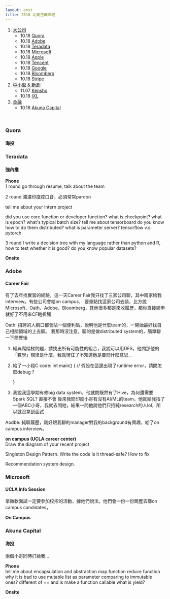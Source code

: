 ```yaml
---
layout: post
title: 2018 北美正職面經
---
```



<!-- more -->

1. <a href="#big">大公司</a>
    * 10.18 <a href="#quora">Quora</a> 
    * 10.18 <a href="#adobe">Adobe</a> 
    * 10.18 <a href="#teradata">Teradata</a> 
    * 10.18 <a href="#ms">Microsoft</a> 
    * 10.18 <a href="#apple">Apple</a> 
    * 10.18 <a href="#tencent">Tencent</a> 
    * 10.18 <a href="#google">Google</a> 
    * 10.18 <a href="#bb">Bloomberg</a> 
    * 10.18 <a href="#stripe">Stripe</a> 
2. <a href="#startup">中小型 & 新創</a>
    * 11.07 <a href="#kensho">Kensho</a> 
    * 10.18 <a href="#ixl">IXL</a> 
3. <a href="#finance">金融</a>
    * 10.18 <a href="#akuna"> Akuna Capital </a> 

<br>

<a name="quora"></a>
### **Quora**
#### 海投



<a name="teradata"></a>
### **Teradata**
#### 強內推

**Phone**   
1 round
go through resume, talk about the team

2 round
濃濃印度腔口音，必須常常pardon

tell me about your intern project

did you use core function or developer function?
what is checkpoint? what is epoch? what's typical batch size?
tell me about tensorboard
do you know how to do them distributed?
what is parameter server?
tensorflow v.s. pytorch

3 round
I write a decision tree with my language rather than python and R, how to test whether it is good?
do you know popular datasets?

**Onsite**



<a name="adobe"></a>
### **Adobe**
#### Career Fair

有了去年找實習的經驗，這一天Career Fair我只找了三家公司聊，其中兩家給我interview。有些公司會給on campus，
要重點找這家公司去談，比方說Microsoft、Oath、Adobe、Bloomberg，其他很多都是來收履歷，那你直接網申就好了不用來CF瞎折騰

Oath: 招聘的人胸口都會貼一個便利貼，說明他是什麼team的，一開始最好找自己相關領域的上去聊。
我那時沒注意，聊的是做distributed system的，簡單聊一下簡歷後
1. 經典爬階梯問題，請找出所有可能性的組合，我說可以用DFS，他問那他的「數學」規律是什麼，我就愣住了不知道他是要問什麼意思...
2. 給了一小段C code:
   int main() {
    // 假設在這邊出現了runtime error，請問怎麼debug？

   }
3. 我說我這學期有修big data system，他就問既然有了Hive，為何還需要Spark SQL? 直接不會
後來我問印度小哥有沒有AI/ML的team，他就給我指了一個ABC小哥，我就去問他，結果一問他說他們只招純research的人lol，所以就沒拿到面試

Aodbe: 純聊履歷，剛好跟我聊的manager對我的background有興趣，給了on campus interview。

**on campus (UCLA career center)**   
Draw the diagram of your recent project

Singleton Design Pattern. Write the code
Is it thread-safe? How to fix

Recommendation system design. 

<a name="ms"></a>
### **Microsoft**
#### UCLA Info Session

拿微軟面試一定要參加校招的活動，據他們說法，他們會一份一份簡歷去篩on campus candidates，

**On Campus**


<a name="akuna"></a>
### **Akuna Capital**
#### 海投

兩個小哥同時打給我...

**Phone**   
tell me about encapsulation and abstraction
map function reduce function
why it is bad to use mutable list as parameter comparing to immutable ones?
different of == and is
make a function callable
what is yield?

**Onsite**   

